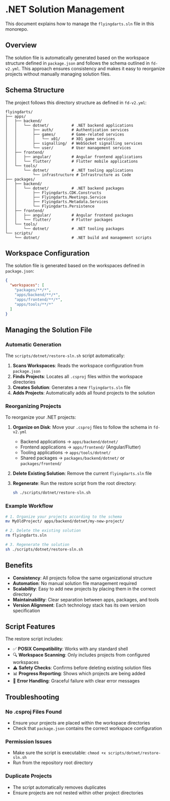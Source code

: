 # .NET Solution Management

This document explains how to manage the `flyingdarts.sln` file in this monorepo.

## Overview

The solution file is automatically generated based on the workspace structure defined in `package.json` and follows the schema outlined in `fd-v2.yml`. This approach ensures consistency and makes it easy to reorganize projects without manually managing solution files.

## Schema Structure

The project follows this directory structure as defined in `fd-v2.yml`:

```
flyingdarts/
├── apps/
│   ├── backend/
│   │   └── dotnet/          # .NET backend applications
│   │       ├── auth/        # Authentication services
│   │       ├── games/       # Game-related services
│   │       │   └── x01/     # X01 game services
│   │       ├── signalling/  # WebSocket signalling services
│   │       └── user/        # User management services
│   ├── frontend/
│   │   ├── angular/         # Angular frontend applications
│   │   └── flutter/         # Flutter mobile applications
│   └── tools/
│       └── dotnet/          # .NET tooling applications
│           └── infrastructure # Infrastructure as Code
├── packages/
│   ├── backend/
│   │   └── dotnet/          # .NET backend packages
│   │       ├── Flyingdarts.CDK.Constructs
│   │       ├── Flyingdarts.Meetings.Service
│   │       ├── Flyingdarts.Metadata.Services
│   │       └── Flyingdarts.Persistence
│   ├── frontend/
│   │   ├── angular/         # Angular frontend packages
│   │   └── flutter/         # Flutter packages
│   └── tools/
│       └── dotnet/          # .NET tooling packages
└── scripts/
    └── dotnet/              # .NET build and management scripts
```

## Workspace Configuration

The solution file is generated based on the workspaces defined in `package.json`:

```json
{
  "workspaces": [
    "packages/**/*",
    "apps/backend/**/*",
    "apps/frontend/**/*",
    "apps/tools/**/*"
  ]
}
```

## Managing the Solution File

### Automatic Generation

The `scripts/dotnet/restore-sln.sh` script automatically:

1. **Scans Workspaces**: Reads the workspace configuration from `package.json`
2. **Finds Projects**: Locates all `.csproj` files within the workspace directories
3. **Creates Solution**: Generates a new `flyingdarts.sln` file
4. **Adds Projects**: Automatically adds all found projects to the solution

### Reorganizing Projects

To reorganize your .NET projects:

1. **Organize on Disk**: Move your `.csproj` files to follow the schema in `fd-v2.yml`

   - Backend applications → `apps/backend/dotnet/`
   - Frontend applications → `apps/frontend/` (Angular/Flutter)
   - Tooling applications → `apps/tools/dotnet/`
   - Shared packages → `packages/backend/dotnet/` or `packages/frontend/`

2. **Delete Existing Solution**: Remove the current `flyingdarts.sln` file

3. **Regenerate**: Run the restore script from the root directory:
   ```bash
   sh ./scripts/dotnet/restore-sln.sh
   ```

### Example Workflow

```bash
# 1. Organize your projects according to the schema
mv MyOldProject/ apps/backend/dotnet/my-new-project/

# 2. Delete the existing solution
rm flyingdarts.sln

# 3. Regenerate the solution
sh ./scripts/dotnet/restore-sln.sh
```

## Benefits

- **Consistency**: All projects follow the same organizational structure
- **Automation**: No manual solution file management required
- **Scalability**: Easy to add new projects by placing them in the correct directory
- **Maintainability**: Clear separation between apps, packages, and tools
- **Version Alignment**: Each technology stack has its own version specification

## Script Features

The restore script includes:

- ✅ **POSIX Compatibility**: Works with any standard shell
- 🔍 **Workspace Scanning**: Only includes projects from configured workspaces
- ⚠️ **Safety Checks**: Confirms before deleting existing solution files
- 📊 **Progress Reporting**: Shows which projects are being added
- 🎯 **Error Handling**: Graceful failure with clear error messages

## Troubleshooting

### No .csproj Files Found

- Ensure your projects are placed within the workspace directories
- Check that `package.json` contains the correct workspace configuration

### Permission Issues

- Make sure the script is executable: `chmod +x scripts/dotnet/restore-sln.sh`
- Run from the repository root directory

### Duplicate Projects

- The script automatically removes duplicates
- Ensure projects are not nested within other project directories
